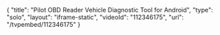 {
    "title": "Pilot OBD Reader Vehicle Diagnostic Tool for Android",
    "type": "solo",
    "layout": "iframe-static",
    "videoId": "112346175",
    "url": "\/tvpembed\/112346175"
}
